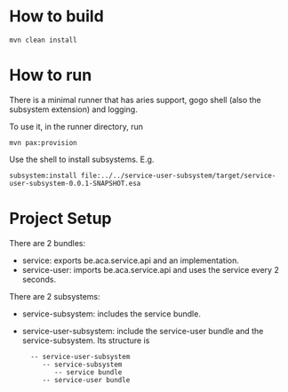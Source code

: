 # How to build

	mvn clean install

# How to run

There is a minimal runner that has aries support, gogo shell (also the subsystem extension) and logging.

To use it, in the runner directory, run

	mvn pax:provision

Use the shell to install subsystems. E.g.

	subsystem:install file:../../service-user-subsystem/target/service-user-subsystem-0.0.1-SNAPSHOT.esa

# Project Setup

There are 2 bundles:

* service: exports be.aca.service.api and an implementation.
* service-user: imports be.aca.service.api and uses the service every 2 seconds.

There are 2 subsystems:

* service-subsystem: includes the service bundle.
* service-user-subsystem: include the service-user bundle and the service-subsystem. Its structure is
	
		-- service-user-subsystem
		   -- service-subsystem
		      -- service bundle
		   -- service-user bundle
		
